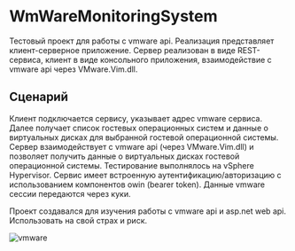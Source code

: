 # WmWareMonitoringSystem
Тестовый проект для работы с vmware api. Реализация представляет клиент-серверное приложение. Сервер реализован в виде REST-сервиса, клиент в виде консольного приложения, взаимодействие с vmware api через VMware.Vim.dll.
## Сценарий
Клиент подключается сервису, указывает адрес vmware сервиса. Далее получает список гостевых операционных систем и данные о виртуальных дисках для выбранной гостевой операционной системы.
Сервер взаимодействует с vmware api (через VMware.Vim.dll) и позволяет получить данные о виртуальных дисках гостевой операционной системы. Тестирование выполнялось на vSphere Hypervisor. Сервис имеет встроенную аутентификацию/авторизацию с использованием компонентов owin (bearer token). Данные vmware сессии передаются через куки.

Проект создавался для изучения работы с vmware api и asp.net web api. Использовать на свой страх и риск.

![vmware](https://user-images.githubusercontent.com/22644007/34416003-71ddf538-ec02-11e7-961f-6da3d9ff13a7.png)

